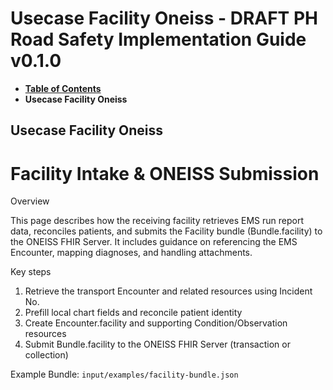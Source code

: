 # Usecase Facility Oneiss - DRAFT PH Road Safety Implementation Guide v0.1.0

* [**Table of Contents**](toc.md)
* **Usecase Facility Oneiss**

## Usecase Facility Oneiss

# Facility Intake & ONEISS Submission

Overview

This page describes how the receiving facility retrieves EMS run report data, reconciles patients, and submits the Facility bundle (Bundle.facility) to the ONEISS FHIR Server. It includes guidance on referencing the EMS Encounter, mapping diagnoses, and handling attachments.

Key steps

1. Retrieve the transport Encounter and related resources using Incident No.
1. Prefill local chart fields and reconcile patient identity
1. Create Encounter.facility and supporting Condition/Observation resources
1. Submit Bundle.facility to the ONEISS FHIR Server (transaction or collection)

Example Bundle: `input/examples/facility-bundle.json`

